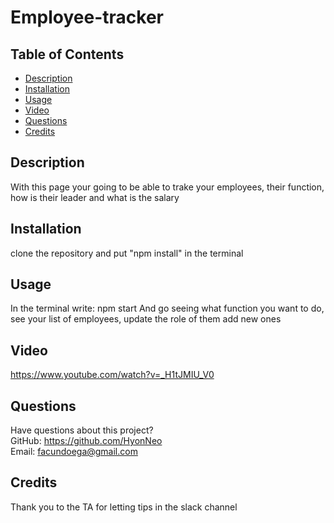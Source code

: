 # Employee-tracker

## Table of Contents
  * [Description](#description)
  * [Installation](#installation)
  * [Usage](#usage)
  * [Video](#video)
  * [Questions](#questions)
  * [Credits](#credits)

    
  ## Description
  With this page your going to be able to trake your employees, their function, how is their leader and what is the salary

  
  ## Installation
  clone the repository and put "npm install" in the terminal 

  
  ## Usage
  In the terminal write: npm start
  And go seeing what function you want to do, see your list of employees, update the role of them add new ones


  ## Video
  https://www.youtube.com/watch?v=_H1tJMIU_V0


  ## Questions
  Have questions about this project?  
  GitHub: https://github.com/HyonNeo  
  Email: facundoega@gmail.com

  
  ## Credits
  Thank you to the TA for letting tips in the slack channel

